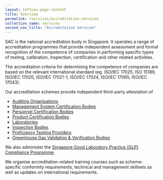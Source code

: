 ```yaml
---
layout: leftnav-page-content
title: Overview
permalink: /services/accreditation-services
collection_name: services
second_nav_title: "Accreditation Services"
---
```


SAC is the national accreditation body in Singapore. It operates a range of accreditation programmes that provide independent assessment and formal recognition of the competence of companies in performing specific types of testing, calibration, inspection, certification and other related activities.

The accreditation criteria for determining the competence of companies are based on the relevant international standard (eg. ISO/IEC 17025, ISO 15189, ISO/IEC 17020, ISO/IEC 17021-1, ISO/IEC 17024, ISO/IEC 17065, ISO/IEC 17043).

Our accreditation schemes provide independent third-party attestation of 
* [Auditing Organisations](/auditing-organisations)
* [Management System Certification Bodies](/certification-bodies)
* [Personnel Certification Bodies](/certification-bodies)
* [Product Certification Bodies](/certification-bodies)
* [Laboratories](/laboratories) 
* [Inspection Bodies](/inspection-bodies) 
* [Proficiency Testing Providers](/proficiency-testing-providers)
* [Greenhouse Gas Validation & Verification Bodies](/validation-and-verification-bodies)

We also administer the [Singapore Good Laboratory Practice (GLP) Compliance Programme](/services/accreditation-services/glp-compliance-monitoring).

We organise accreditation-related training courses such as scheme-specific conformity requirements, technical and management skillsets as well as updates on international requirements. 

